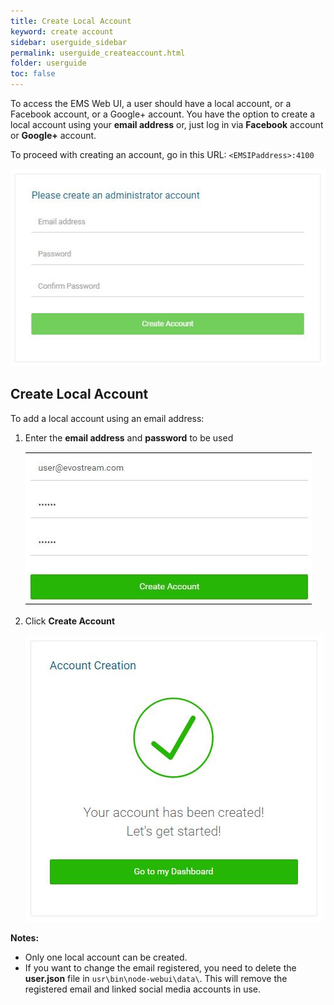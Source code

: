 ```yaml
---
title: Create Local Account
keyword: create account
sidebar: userguide_sidebar
permalink: userguide_createaccount.html
folder: userguide
toc: false
---
```


To access the EMS Web UI, a user should have a local account, or a Facebook account, or a Google+ account. You have the option to create a local account using your **email address** or, just log in via **Facebook** account or **Google+** account. 

To proceed with creating an account, go in this URL: `<EMSIPaddress>:4100`

![](images/userguide/signup.JPG)



## Create Local Account

To add a local account using an email address:

1. Enter the **email address** and **password** to be used

   ![](images/userguide/email.JPG)

2. Click **Create Account**

   ![](images/userguide/accountcreationsuccess.JPG)



**Notes:** 

- Only one local account can be created. 
- If you want to change the email registered, you need to delete the **user.json** file in `usr\bin\node-webui\data\`. This will remove the registered email and linked social media accounts in use.
